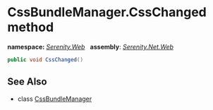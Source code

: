 # CssBundleManager.CssChanged method
**namespace:** *[Serenity.Web](../../README.md#serenity.web-namespace)*   **assembly**: *[Serenity.Net.Web](../../README.md)*

```csharp
public void CssChanged()
```

## See Also

* class [CssBundleManager](../CssBundleManager.md)